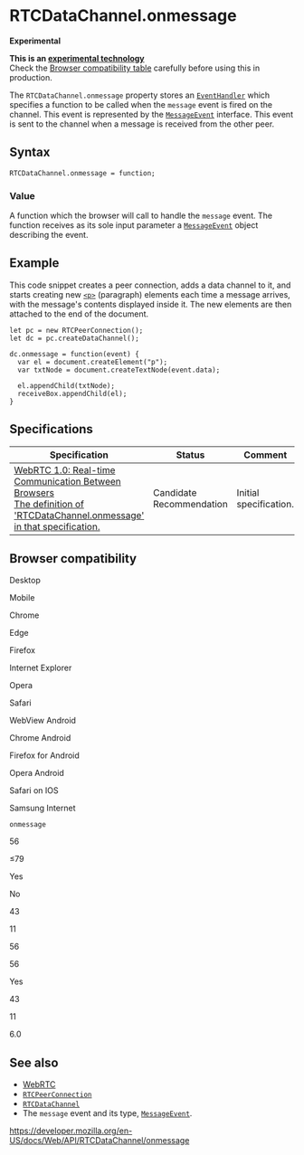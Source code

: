 RTCDataChannel.onmessage
========================

**Experimental**

**This is an [experimental technology](https://developer.mozilla.org/en-US/docs/MDN/Guidelines/Conventions_definitions#experimental)**  
Check the [Browser compatibility table](#browser_compatibility) carefully before using this in production.

The `RTCDataChannel.onmessage` property stores an [`EventHandler`](https://developer.mozilla.org/en-US/docs/Web/Events/Event_handlers) which specifies a function to be called when the `message` event is fired on the channel. This event is represented by the [`MessageEvent`](../messageevent) interface. This event is sent to the channel when a message is received from the other peer.

Syntax
------

    RTCDataChannel.onmessage = function;

### Value

A function which the browser will call to handle the `message` event. The function receives as its sole input parameter a [`MessageEvent`](../messageevent) object describing the event.

Example
-------

This code snippet creates a peer connection, adds a data channel to it, and starts creating new [`<p>`](https://developer.mozilla.org/en-US/docs/Web/HTML/Element/p) (paragraph) elements each time a message arrives, with the message's contents displayed inside it. The new elements are then attached to the end of the document.

    let pc = new RTCPeerConnection();
    let dc = pc.createDataChannel();

    dc.onmessage = function(event) {
      var el = document.createElement("p");
      var txtNode = document.createTextNode(event.data);

      el.appendChild(txtNode);
      receiveBox.appendChild(el);
    }

Specifications
--------------

<table><thead><tr class="header"><th>Specification</th><th>Status</th><th>Comment</th></tr></thead><tbody><tr class="odd"><td><a href="https://w3c.github.io/webrtc-pc/#dom-rtcdatachannel-onmessage">WebRTC 1.0: Real-time Communication Between Browsers<br />
<span class="small">The definition of 'RTCDataChannel.onmessage' in that specification.</span></a></td><td><span class="spec-cr">Candidate Recommendation</span></td><td>Initial specification.</td></tr></tbody></table>

Browser compatibility
---------------------

Desktop

Mobile

Chrome

Edge

Firefox

Internet Explorer

Opera

Safari

WebView Android

Chrome Android

Firefox for Android

Opera Android

Safari on IOS

Samsung Internet

`onmessage`

56

≤79

Yes

No

43

11

56

56

Yes

43

11

6.0

See also
--------

-   [WebRTC](../webrtc_api)
-   [`RTCPeerConnection`](../rtcpeerconnection)
-   [`RTCDataChannel`](../rtcdatachannel)
-   The `message` event and its type, [`MessageEvent`](../messageevent).

<a href="https://developer.mozilla.org/en-US/docs/Web/API/RTCDataChannel/onmessage" class="_attribution-link">https://developer.mozilla.org/en-US/docs/Web/API/RTCDataChannel/onmessage</a>
